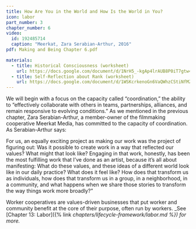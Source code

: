 ```yaml
---
title: How Are You in the World and How Is the World in You?
icon: labor
part_number: 3
chapter_number: 6
video: 
  id: 192485714
  caption: "Meerkat, Zara Serabian-Arthur, 2016"
pdf: Making and Being Chapter 6.pdf

materials:
  - title: Historical Consciousness (worksheet)
    url: https://docs.google.com/document/d/1NrH5_-kgAp4lrAUB8P0iT7gtw4_8O_CZ4vBca6tuklI/edit?usp=sharing
  - title: Self-Reflection about Rank (worksheet)
    url: https://docs.google.com/document/d/1WSKcrkenoGn6VaQWhzCStiNfMZphy2XU1xm9KgLlz0U/edit
---
```


We will begin with a focus on the capacity called “coordination,” the ability to “effectively collaborate with others in teams, partnerships, alliances, and remain responsive to evolving conditions.” As we mentioned in the previous chapter, Zara Serabian-Arthur, a member-owner of the filmmaking cooperative Meerkat Media, has committed to the capacity of coordination. As Serabian-Arthur says: 

For us, an equally exciting project as making our work was the project of figuring out: Was it possible to create work in a way that reflected our values? What might that look like? Engaging in that work, honestly, has been the most fulfilling work that I’ve done as an artist, because it’s all about manifesting: What do these values, and these ideas of a different world look like in our daily practice? What does it feel like? How does that transform us as individuals, how does that transform us in a group, in a neighborhood, in a community, and what happens when we share those stories to transform the way things work more broadly?”

Worker cooperatives are values-driven businesses that put worker and community benefit at the core of their purpose, often run by workers. _See [Chapter 13: Labor]({% link _chapters/lifecycle-framework/labor.md %}) for more._